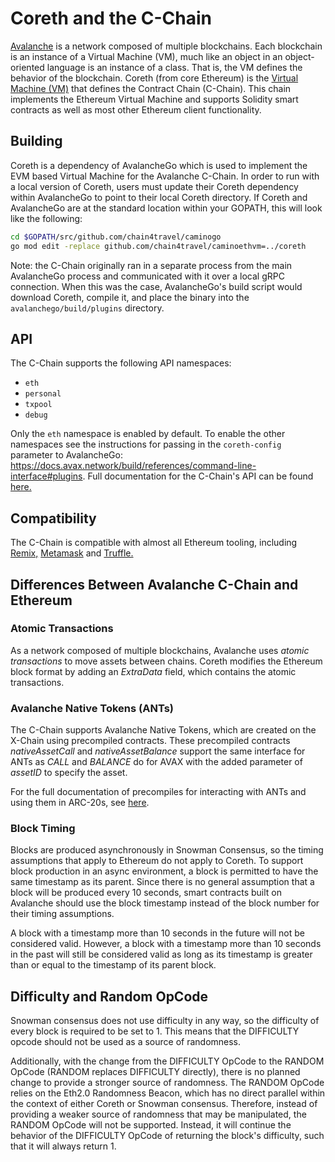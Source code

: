 # Coreth and the C-Chain

[Avalanche](https://docs.avax.network/learn/platform-overview) is a network composed of multiple blockchains.
Each blockchain is an instance of a Virtual Machine (VM), much like an object in an object-oriented language is an instance of a class.
That is, the VM defines the behavior of the blockchain.
Coreth (from core Ethereum) is the [Virtual Machine (VM)](https://docs.avax.network/learn/platform-overview#virtual-machines) that defines the Contract Chain (C-Chain).
This chain implements the Ethereum Virtual Machine and supports Solidity smart contracts as well as most other Ethereum client functionality.

## Building

Coreth is a dependency of AvalancheGo which is used to implement the EVM based Virtual Machine for the Avalanche C-Chain. In order to run with a local version of Coreth, users must update their Coreth dependency within AvalancheGo to point to their local Coreth directory. If Coreth and AvalancheGo are at the standard location within your GOPATH, this will look like the following:

```bash
cd $GOPATH/src/github.com/chain4travel/caminogo
go mod edit -replace github.com/chain4travel/caminoethvm=../coreth
```

Note: the C-Chain originally ran in a separate process from the main AvalancheGo process and communicated with it over a local gRPC connection. When this was the case, AvalancheGo's build script would download Coreth, compile it, and place the binary into the `avalanchego/build/plugins` directory.

## API

The C-Chain supports the following API namespaces:

- `eth`
- `personal`
- `txpool`
- `debug`

Only the `eth` namespace is enabled by default. 
To enable the other namespaces see the instructions for passing in the `coreth-config` parameter to AvalancheGo: https://docs.avax.network/build/references/command-line-interface#plugins.
Full documentation for the C-Chain's API can be found [here.](https://docs.avax.network/build/avalanchego-apis/c-chain)

## Compatibility

The C-Chain is compatible with almost all Ethereum tooling, including [Remix,](https://docs.avax.network/build/tutorials/smart-contracts/deploy-a-smart-contract-on-avalanche-using-remix-and-metamask) [Metamask](https://docs.avax.network/build/tutorials/smart-contracts/deploy-a-smart-contract-on-avalanche-using-remix-and-metamask) and [Truffle.](https://docs.avax.network/build/tutorials/smart-contracts/using-truffle-with-the-avalanche-c-chain)

## Differences Between Avalanche C-Chain and Ethereum

### Atomic Transactions

As a network composed of multiple blockchains, Avalanche uses *atomic transactions* to move assets between chains. Coreth modifies the Ethereum block format by adding an *ExtraData* field, which contains the atomic transactions.

### Avalanche Native Tokens (ANTs)

The C-Chain supports Avalanche Native Tokens, which are created on the X-Chain using precompiled contracts. These precompiled contracts *nativeAssetCall* and *nativeAssetBalance* support the same interface for ANTs as *CALL* and *BALANCE* do for AVAX with the added parameter of *assetID* to specify the asset.

For the full documentation of precompiles for interacting with ANTs and using them in ARC-20s, see [here](https://docs.avax.network/build/references/coreth-arc20s).

### Block Timing

Blocks are produced asynchronously in Snowman Consensus, so the timing assumptions that apply to Ethereum do not apply to Coreth. To support block production in an async environment, a block is permitted to have the same timestamp as its parent. Since there is no general assumption that a block will be produced every 10 seconds, smart contracts built on Avalanche should use the block timestamp instead of the block number for their timing assumptions.

A block with a timestamp more than 10 seconds in the future will not be considered valid. However, a block with a timestamp more than 10 seconds in the past will still be considered valid as long as its timestamp is greater than or equal to the timestamp of its parent block.

## Difficulty and Random OpCode

Snowman consensus does not use difficulty in any way, so the difficulty of every block is required to be set to 1. This means that the DIFFICULTY opcode should not be used as a source of randomness.

Additionally, with the change from the DIFFICULTY OpCode to the RANDOM OpCode (RANDOM replaces DIFFICULTY directly), there is no planned change to provide a stronger source of randomness. The RANDOM OpCode relies on the Eth2.0 Randomness Beacon, which has no direct parallel within the context of either Coreth or Snowman consensus. Therefore, instead of providing a weaker source of randomness that may be manipulated, the RANDOM OpCode will not be supported. Instead, it will continue the behavior of the DIFFICULTY OpCode of returning the block's difficulty, such that it will always return 1.
